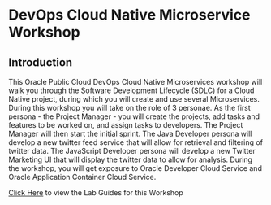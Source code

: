 # DevOps Cloud Native Microservice Workshop #

## Introduction ##

This Oracle Public Cloud DevOps Cloud Native Microservices workshop will walk you through the Software Development Lifecycle (SDLC) for a Cloud Native project, during which you will create and use several Microservices. During this workshop you will take on the role of 3 personae. As the first persona - the Project Manager - you will create the projects, add tasks and features to be worked on, and assign tasks to developers. The Project Manager will then start the initial sprint. The Java Developer persona will develop a new twitter feed service that will allow for retrieval and filtering of twitter data. The JavaScript Developer persona will develop a new Twitter Marketing UI that will display the twitter data to allow for analysis. During the workshop, you will get exposure to Oracle Developer Cloud Service and Oracle Application Container Cloud Service.

[Click Here](https://github.com/oracle/cloud-native-devops-workshop/tree/master/microservices) to view the Lab Guides for this Workshop